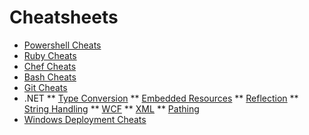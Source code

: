 # Cheatsheets
* [Powershell Cheats](powershell-cheats.md)
* [Ruby Cheats](ruby-cheats.md)
* [Chef Cheats](chef-cheats.md)
* [Bash Cheats](bash-cheats.md)
* [Git Cheats](git-cheats.md)
* .NET
** [Type Conversion](dotnet-type-conversion-cheats.md)
** [Embedded Resources](dotnet-embedded-resources-cheats.md)
** [Reflection](dotnet-reflection-cheats.md)
** [String Handling](dotnet-string-cheats.md)
** [WCF](dotnet-wcf-cheats.md)
** [XML](dotnet-xml.md)
** [Pathing](dotnet-pathing.md)
* [Windows Deployment Cheats](windows-deployment-cheats.md)
